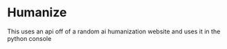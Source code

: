 # Humanize
This uses an api off of a random ai humanization website and uses it in the python console
